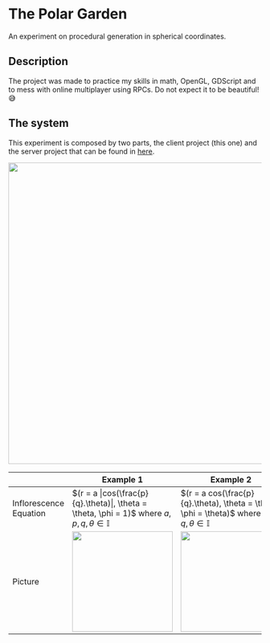 # The Polar Garden
An experiment on procedural generation in spherical coordinates.

## Description

The project was made to practice my skills in math, OpenGL, GDScript and to mess with online multiplayer using RPCs. Do not expect it to be beautiful! :sweat_smile:



## The system

This experiment is composed by two parts, the client project (this one) and the server project that can be found in [here](https://github.com/paternostrox/PolarGarden-Server).



<img src="https://user-images.githubusercontent.com/19597048/236262658-fbce294f-1c45-409e-898e-9e213ad3dd50.png" width="600">

|  | Example 1 | Example 2 | Example 3 |
| --- | --- | --- | --- |
| Inflorescence Equation |  $(r = a \|cos(\frac{p}{q}.\theta)\|, \theta = \theta, \phi = 1)$ where $a,p,q,\theta \in \mathbb{I}$ | $(r = a cos(\frac{p}{q}.\theta), \theta = \theta, \phi = \theta)$ where $a,p,q,\theta \in \mathbb{I}$ | $(r = a.arcsen(cos(n.\theta + 0.97)), \theta = \theta, \phi = \theta)$ where $a,n,\theta \in \mathbb{R}$
Picture |<img src="https://user-images.githubusercontent.com/19597048/236263085-1532607a-3b9f-432e-906a-b2c36f97a94d.png" width="200" height="200">|<img src="https://user-images.githubusercontent.com/19597048/236290781-716c97e3-9b95-40d3-b487-2045899ce437.png" width="200" height="200">|<img src="https://user-images.githubusercontent.com/19597048/236263245-bf94632e-d164-44e8-a722-663c30820408.png" width="200" height="200">
